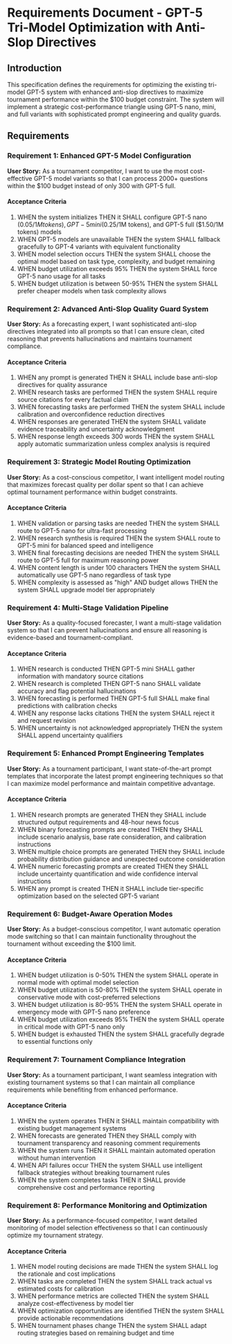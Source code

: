 # Requirements Document - GPT-5 Tri-Model Optimization with Anti-Slop Directives

## Introduction

This specification defines the requirements for optimizing the existing tri-model GPT-5 system with enhanced anti-slop directives to maximize tournament performance within the $100 budget constraint. The system will implement a strategic cost-performance triangle using GPT-5 nano, mini, and full variants with sophisticated prompt engineering and quality guards.

## Requirements

### Requirement 1: Enhanced GPT-5 Model Configuration

**User Story:** As a tournament competitor, I want to use the most cost-effective GPT-5 model variants so that I can process 2000+ questions within the $100 budget instead of only 300 with GPT-5 full.

#### Acceptance Criteria

1. WHEN the system initializes THEN it SHALL configure GPT-5 nano ($0.05/1M tokens), GPT-5 mini ($0.25/1M tokens), and GPT-5 full ($1.50/1M tokens) models
2. WHEN GPT-5 models are unavailable THEN the system SHALL fallback gracefully to GPT-4 variants with equivalent functionality
3. WHEN model selection occurs THEN the system SHALL choose the optimal model based on task type, complexity, and budget remaining
4. WHEN budget utilization exceeds 95% THEN the system SHALL force GPT-5 nano usage for all tasks
5. WHEN budget utilization is between 50-95% THEN the system SHALL prefer cheaper models when task complexity allows

### Requirement 2: Advanced Anti-Slop Quality Guard System

**User Story:** As a forecasting expert, I want sophisticated anti-slop directives integrated into all prompts so that I can ensure clean, cited reasoning that prevents hallucinations and maintains tournament compliance.

#### Acceptance Criteria

1. WHEN any prompt is generated THEN it SHALL include base anti-slop directives for quality assurance
2. WHEN research tasks are performed THEN the system SHALL require source citations for every factual claim
3. WHEN forecasting tasks are performed THEN the system SHALL include calibration and overconfidence reduction directives
4. WHEN responses are generated THEN the system SHALL validate evidence traceability and uncertainty acknowledgment
5. WHEN response length exceeds 300 words THEN the system SHALL apply automatic summarization unless complex analysis is required

### Requirement 3: Strategic Model Routing Optimization

**User Story:** As a cost-conscious competitor, I want intelligent model routing that maximizes forecast quality per dollar spent so that I can achieve optimal tournament performance within budget constraints.

#### Acceptance Criteria

1. WHEN validation or parsing tasks are needed THEN the system SHALL route to GPT-5 nano for ultra-fast processing
2. WHEN research synthesis is required THEN the system SHALL route to GPT-5 mini for balanced speed and intelligence
3. WHEN final forecasting decisions are needed THEN the system SHALL route to GPT-5 full for maximum reasoning power
4. WHEN content length is under 100 characters THEN the system SHALL automatically use GPT-5 nano regardless of task type
5. WHEN complexity is assessed as "high" AND budget allows THEN the system SHALL upgrade model tier appropriately

### Requirement 4: Multi-Stage Validation Pipeline

**User Story:** As a quality-focused forecaster, I want a multi-stage validation system so that I can prevent hallucinations and ensure all reasoning is evidence-based and tournament-compliant.

#### Acceptance Criteria

1. WHEN research is conducted THEN GPT-5 mini SHALL gather information with mandatory source citations
2. WHEN research is completed THEN GPT-5 nano SHALL validate accuracy and flag potential hallucinations
3. WHEN forecasting is performed THEN GPT-5 full SHALL make final predictions with calibration checks
4. WHEN any response lacks citations THEN the system SHALL reject it and request revision
5. WHEN uncertainty is not acknowledged appropriately THEN the system SHALL append uncertainty qualifiers

### Requirement 5: Enhanced Prompt Engineering Templates

**User Story:** As a tournament participant, I want state-of-the-art prompt templates that incorporate the latest prompt engineering techniques so that I can maximize model performance and maintain competitive advantage.

#### Acceptance Criteria

1. WHEN research prompts are generated THEN they SHALL include structured output requirements and 48-hour news focus
2. WHEN binary forecasting prompts are created THEN they SHALL include scenario analysis, base rate consideration, and calibration instructions
3. WHEN multiple choice prompts are generated THEN they SHALL include probability distribution guidance and unexpected outcome consideration
4. WHEN numeric forecasting prompts are created THEN they SHALL include uncertainty quantification and wide confidence interval instructions
5. WHEN any prompt is created THEN it SHALL include tier-specific optimization based on the selected GPT-5 variant

### Requirement 6: Budget-Aware Operation Modes

**User Story:** As a budget-conscious competitor, I want automatic operation mode switching so that I can maintain functionality throughout the tournament without exceeding the $100 limit.

#### Acceptance Criteria

1. WHEN budget utilization is 0-50% THEN the system SHALL operate in normal mode with optimal model selection
2. WHEN budget utilization is 50-80% THEN the system SHALL operate in conservative mode with cost-preferred selections
3. WHEN budget utilization is 80-95% THEN the system SHALL operate in emergency mode with GPT-5 nano preference
4. WHEN budget utilization exceeds 95% THEN the system SHALL operate in critical mode with GPT-5 nano only
5. WHEN budget is exhausted THEN the system SHALL gracefully degrade to essential functions only

### Requirement 7: Tournament Compliance Integration

**User Story:** As a tournament participant, I want seamless integration with existing tournament systems so that I can maintain all compliance requirements while benefiting from enhanced performance.

#### Acceptance Criteria

1. WHEN the system operates THEN it SHALL maintain compatibility with existing budget management systems
2. WHEN forecasts are generated THEN they SHALL comply with tournament transparency and reasoning comment requirements
3. WHEN the system runs THEN it SHALL maintain automated operation without human intervention
4. WHEN API failures occur THEN the system SHALL use intelligent fallback strategies without breaking tournament rules
5. WHEN the system completes tasks THEN it SHALL provide comprehensive cost and performance reporting

### Requirement 8: Performance Monitoring and Optimization

**User Story:** As a performance-focused competitor, I want detailed monitoring of model selection effectiveness so that I can continuously optimize my tournament strategy.

#### Acceptance Criteria

1. WHEN model routing decisions are made THEN the system SHALL log the rationale and cost implications
2. WHEN tasks are completed THEN the system SHALL track actual vs estimated costs for calibration
3. WHEN performance metrics are collected THEN the system SHALL analyze cost-effectiveness by model tier
4. WHEN optimization opportunities are identified THEN the system SHALL provide actionable recommendations
5. WHEN tournament phases change THEN the system SHALL adapt routing strategies based on remaining budget and time
